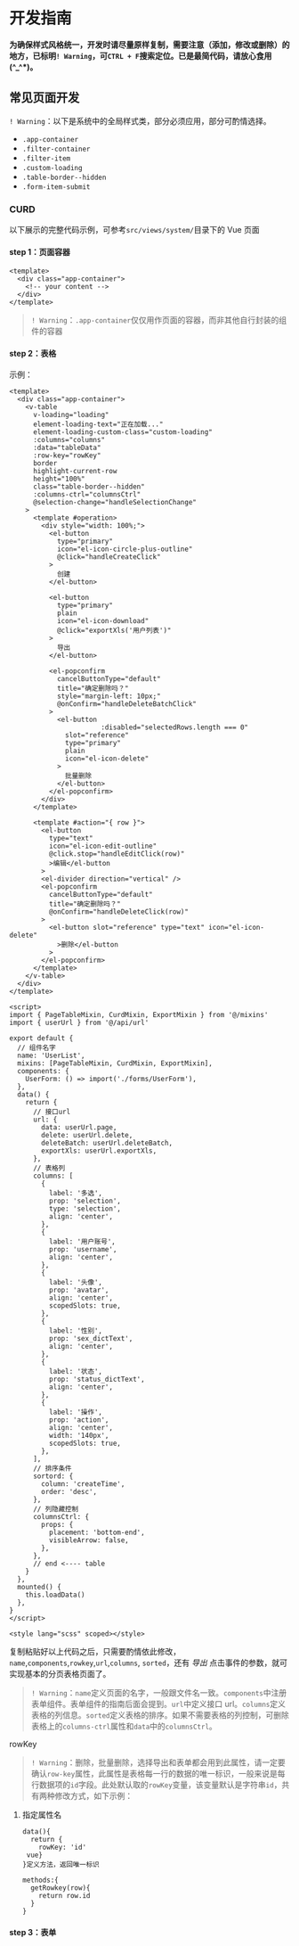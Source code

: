 # 开发指南

**为确保样式风格统一，开发时请尽量原样复制，需要注意（添加，修改或删除）的地方，已标明`! Warning`，可`CTRL + F`搜索定位。已是最简代码，请放心食用 (^\_^\*)。**

## 常见页面开发

`! Warning`：以下是系统中的全局样式类，部分必须应用，部分可酌情选择。

- `.app-container`
- `.filter-container`
- `.filter-item`
- `.custom-loading`
- `.table-border--hidden`
- `.form-item-submit`

### CURD

以下展示的完整代码示例，可参考`src/views/system/`目录下的 Vue 页面

#### step 1：页面容器

```vue
<template>
  <div class="app-container">
    <!-- your content -->
  </div>
</template>
```

> `! Warning`：`.app-container`仅仅用作页面的容器，而非其他自行封装的组件的容器

#### step 2：表格

示例：

```vue
<template>
  <div class="app-container">
    <v-table
      v-loading="loading"
      element-loading-text="正在加载..."
      element-loading-custom-class="custom-loading"
      :columns="columns"
      :data="tableData"
      :row-key="rowKey"
      border
      highlight-current-row
      height="100%"
      class="table-border--hidden"
      :columns-ctrl="columnsCtrl"
      @selection-change="handleSelectionChange"
    >
      <template #operation>
        <div style="width: 100%;">
          <el-button
            type="primary"
            icon="el-icon-circle-plus-outline"
            @click="handleCreateClick"
          >
            创建
          </el-button>

          <el-button
            type="primary"
            plain
            icon="el-icon-download"
            @click="exportXls('用户列表')"
          >
            导出
          </el-button>

          <el-popconfirm
            cancelButtonType="default"
            title="确定删除吗？"
            style="margin-left: 10px;"
            @onConfirm="handleDeleteBatchClick"
          >
            <el-button
                       :disabled="selectedRows.length === 0"
              slot="reference"
              type="primary"
              plain
              icon="el-icon-delete"
            >
              批量删除
            </el-button>
          </el-popconfirm>
        </div>
      </template>

      <template #action="{ row }">
        <el-button
          type="text"
          icon="el-icon-edit-outline"
          @click.stop="handleEditClick(row)"
          >编辑</el-button
        >
        <el-divider direction="vertical" />
        <el-popconfirm
          cancelButtonType="default"
          title="确定删除吗？"
          @onConfirm="handleDeleteClick(row)"
        >
          <el-button slot="reference" type="text" icon="el-icon-delete"
            >删除</el-button
          >
        </el-popconfirm>
      </template>
    </v-table>
  </div>
</template>
```

```vue
<script>
import { PageTableMixin, CurdMixin, ExportMixin } from '@/mixins'
import { userUrl } from '@/api/url'

export default {
  // 组件名字
  name: 'UserList',
  mixins: [PageTableMixin, CurdMixin, ExportMixin],
  components: {
    UserForm: () => import('./forms/UserForm'),
  },
  data() {
    return {
      // 接口url
      url: {
        data: userUrl.page,
        delete: userUrl.delete,
        deleteBatch: userUrl.deleteBatch,
        exportXls: userUrl.exportXls,
      },
      // 表格列
      columns: [
        {
          label: '多选',
          prop: 'selection',
          type: 'selection',
          align: 'center',
        },
        {
          label: '用户账号',
          prop: 'username',
          align: 'center',
        },
        {
          label: '头像',
          prop: 'avatar',
          align: 'center',
          scopedSlots: true,
        },
        {
          label: '性别',
          prop: 'sex_dictText',
          align: 'center',
        },
        {
          label: '状态',
          prop: 'status_dictText',
          align: 'center',
        },
        {
          label: '操作',
          prop: 'action',
          align: 'center',
          width: '140px',
          scopedSlots: true,
        },
      ],
      // 排序条件
      sortord: {
        column: 'createTime',
        order: 'desc',
      },
      // 列隐藏控制
      columnsCtrl: {
        props: {
          placement: 'bottom-end',
          visibleArrow: false,
        },
      },
      // end <---- table
    }
  },
  mounted() {
    this.loadData()
  },
}
</script>
```

```vue
<style lang="scss" scoped></style>
```

复制粘贴好以上代码之后，只需要酌情依此修改，`name`,`components`,`rowkey`,`url`,`columns`, `sorted`，还有 _导出_ 点击事件的参数，就可实现基本的分页表格页面了。

> `! Warning`：`name`定义页面的名字，一般跟文件名一致。`components`中注册表单组件。表单组件的指南后面会提到。`url`中定义接口 url。`columns`定义表格的列信息。`sorted`定义表格的排序。如果不需要表格的列控制，可删除表格上的`columns-ctrl`属性和`data`中的`columnsCtrl`。

rowKey

> `! Warning`：删除，批量删除，选择导出和表单都会用到此属性，请一定要确认`row-key`属性，此属性是表格每一行的数据的唯一标识，一般来说是每行数据项的`id`字段。此处默认取的`rowKey`变量，该变量默认是字符串`id`，共有两种修改方式，如下示例：

1. 指定属性名

   ```vue
   data(){
     return {
       rowKey: 'id'
    vue}
   }定义方法，返回唯一标识
   ```

   ```vue
   methods:{
     getRowkey(row){
       return row.id
     }
   }
   ```


#### step 3：表单

